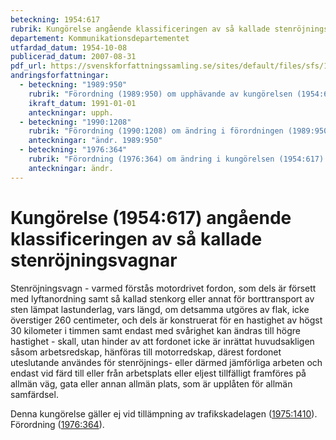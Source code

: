 ```yaml
---
beteckning: 1954:617
rubrik: Kungörelse angående klassificeringen av så kallade stenröjningsvagnar
departement: Kommunikationsdepartementet
utfardad_datum: 1954-10-08
publicerad_datum: 2007-08-31
pdf_url: https://svenskforfattningssamling.se/sites/default/files/sfs/1954-10/SFS1954-617.pdf
andringsforfattningar:
  - beteckning: "1989:950"
    rubrik: "Förordning (1989:950) om upphävande av kungörelsen (1954:617) angående klassificeringen av så kallade stenröjningsvagnar"
    ikraft_datum: 1991-01-01
    anteckningar: upph.
  - beteckning: "1990:1208"
    rubrik: "Förordning (1990:1208) om ändring i förordningen (1989:950) om upphävande av kungörelsen (1954:617) angående klassificeringen av så kallade stenröjningsvagnar"
    anteckningar: "ändr. 1989:950"
  - beteckning: "1976:364"
    rubrik: "Förordning (1976:364) om ändring i kungörelsen (1954:617) angående klassificeringen av så kallade stenröjningsvagnar"
    anteckningar: ändr.
---
```


# Kungörelse (1954:617) angående klassificeringen av så kallade stenröjningsvagnar

Stenröjningsvagn - varmed förstås motordrivet fordon, som dels är försett med lyftanordning samt så kallad stenkorg eller annat för borttransport av sten lämpat lastunderlag, vars längd, om detsamma utgöres av flak, icke överstiger 260 centimeter, och dels är konstruerat för en hastighet av högst 30 kilometer i timmen samt endast med svårighet kan ändras till högre hastighet - skall, utan hinder av att fordonet icke är inrättat huvudsakligen såsom arbetsredskap, hänföras till motorredskap, därest fordonet uteslutande användes för stenröjnings- eller därmed jämförliga arbeten och endast vid färd till eller från arbetsplats eller eljest tillfälligt framföres på allmän väg, gata eller annan allmän plats, som är upplåten för allmän samfärdsel.

Denna kungörelse gäller ej vid tillämpning av trafikskadelagen ([1975:1410](https://selex.se/eli/sfs/1975/1410)). Förordning ([1976:364](https://selex.se/eli/sfs/1976/364)).